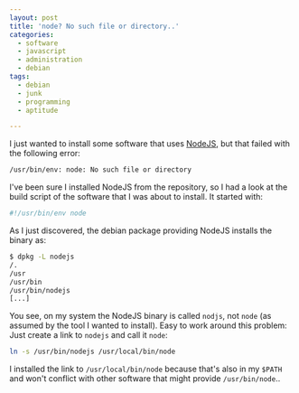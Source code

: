 ```yaml
---
layout: post
title: 'node? No such file or directory..'
categories:
  - software
  - javascript
  - administration
  - debian
tags:
  - debian
  - junk
  - programming
  - aptitude

---
```


I just wanted to install some software that uses [NodeJS](http://nodejs.org/), but that failed with the following error:

~~~~~~~ bash
/usr/bin/env: node: No such file or directory
~~~~~~~~

I've been sure I installed NodeJS from the repository, so I had a look at the build script of the software that I was about to install. It started with:

~~~~~~~ bash
#!/usr/bin/env node
~~~~~~~~~~~

As I just discovered, the debian package providing NodeJS installs the binary as:

~~~~~~ bash
$ dpkg -L nodejs
/.
/usr
/usr/bin
/usr/bin/nodejs
[...]
~~~~~~~~~~~

You see, on my system the NodeJS binary is called `nodjs`, not `node` (as assumed by the tool I wanted to install).
Easy to work around this problem: Just create a link to `nodejs` and call it `node`:

~~~~~~ bash
ln -s /usr/bin/nodejs /usr/local/bin/node
~~~~~~~~

I installed the link to `/usr/local/bin/node` because that's also in my `$PATH` and won't conflict with other software that might provide `/usr/bin/node`..
